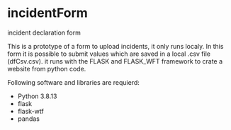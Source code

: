 # incidentForm
incident declaration form

This is a prototype of a form to upload incidents, it only runs localy.
In this form it is possible to submit values which are saved in a local .csv file (dfCsv.csv).
it runs with the FLASK and FLASK_WFT framework to crate a website from python code. 

Following software and libraries are requierd:

- Python 3.8.13
- flask
- flask-wtf
- pandas

